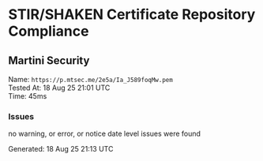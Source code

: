 # STIR/SHAKEN Certificate Repository Compliance

## Martini Security

Name: `https://p.mtsec.me/2e5a/Ia_J589foqMw.pem`\
Tested At: 18 Aug 25 21:01 UTC\
Time: 45ms

### Issues

no warning, or error, or notice date level issues were found

Generated: 18 Aug 25 21:13 UTC